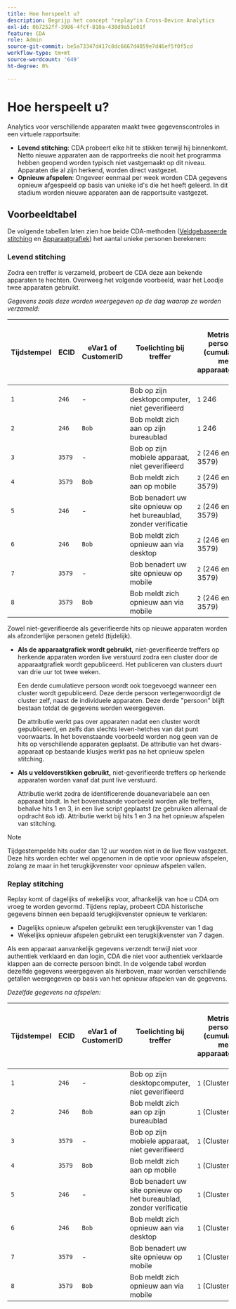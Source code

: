 ```yaml
---
title: Hoe herspeelt u?
description: Begrijp het concept "replay"in Cross-Device Analytics
exl-id: 0b7252ff-3986-4fcf-810a-438d9a51e01f
feature: CDA
role: Admin
source-git-commit: be5a73347d417c8dc6667d4059e7d46ef5f0f5cd
workflow-type: tm+mt
source-wordcount: '649'
ht-degree: 0%

---
```


# Hoe herspeelt u?

Analytics voor verschillende apparaten maakt twee gegevenscontroles in een virtuele rapportsuite:

* **Levend stitching**: CDA probeert elke hit te stikken terwijl hij binnenkomt. Netto nieuwe apparaten aan de rapportreeks die nooit het programma hebben geopend worden typisch niet vastgemaakt op dit niveau. Apparaten die al zijn herkend, worden direct vastgezet.
* **Opnieuw afspelen**: Ongeveer eenmaal per week worden CDA gegevens opnieuw afgespeeld op basis van unieke id&#39;s die het heeft geleerd. In dit stadium worden nieuwe apparaten aan de rapportsuite vastgezet.

## Voorbeeldtabel

De volgende tabellen laten zien hoe beide CDA-methoden ([Veldgebaseerde stitching](field-based-stitching.md) en [Apparaatgrafiek](device-graph.md)) het aantal unieke personen berekenen:

### Levend stitching

Zodra een treffer is verzameld, probeert de CDA deze aan bekende apparaten te hechten. Overweeg het volgende voorbeeld, waar het Loodje twee apparaten gebruikt.

*Gegevens zoals deze worden weergegeven op de dag waarop ze worden verzameld:*

| Tijdstempel | ECID | eVar1 of CustomerID | Toelichting bij treffer | Metrische personen (cumulatief) met apparaatgrafiek | Metrische personen (cumulatief) die op veld gebaseerde stitching gebruiken |
| --- | --- | --- | --- | --- | --- |
| `1` | `246` | - | Bob op zijn desktopcomputer, niet geverifieerd | `1` 246 | `1` 246 |
| `2` | `246` | `Bob` | Bob meldt zich aan op zijn bureaublad | `1` 246 | `2` (246 en Bob) |
| `3` | `3579` | - | Bob op zijn mobiele apparaat, niet geverifieerd | `2` (246 en 3579) | `3` (246, Bob en 3579) |
| `4` | `3579` | `Bob` | Bob meldt zich aan op mobile | `2` (246 en 3579) | `3` (246, Bob en 3579) |
| `5` | `246` | - | Bob benadert uw site opnieuw op het bureaublad, zonder verificatie | `2` (246 en 3579) | `3` (246, Bob en 3579) |
| `6` | `246` | `Bob` | Bob meldt zich opnieuw aan via desktop | `2` (246 en 3579) | `3` (246, Bob en 3579) |
| `7` | `3579` | - | Bob benadert uw site opnieuw op mobile | `2` (246 en 3579) | `3` (246, Bob en 3579) |
| `8` | `3579` | `Bob` | Bob meldt zich opnieuw aan via mobile | `2` (246 en 3579) | `3` (246, Bob en 3579) |

Zowel niet-geverifieerde als geverifieerde hits op nieuwe apparaten worden als afzonderlijke personen geteld (tijdelijk).

* **Als de apparaatgrafiek wordt gebruikt,** niet-geverifieerde treffers op herkende apparaten worden live verstuurd zodra een cluster door de apparaatgrafiek wordt gepubliceerd. Het publiceren van clusters duurt van drie uur tot twee weken.

  Een derde cumulatieve persoon wordt ook toegevoegd wanneer een cluster wordt gepubliceerd. Deze derde persoon vertegenwoordigt de cluster zelf, naast de individuele apparaten. Deze derde &quot;persoon&quot; blijft bestaan totdat de gegevens worden weergegeven.

  De attributie werkt pas over apparaten nadat een cluster wordt gepubliceerd, en zelfs dan slechts leven-hetches van dat punt voorwaarts. In het bovenstaande voorbeeld worden nog geen van de hits op verschillende apparaten geplaatst. De attributie van het dwars-apparaat op bestaande klusjes werkt pas na het opnieuw spelen stitching.
* **Als u veldoverstikken gebruikt,** niet-geverifieerde treffers op herkende apparaten worden vanaf dat punt live verstuurd.

  Attributie werkt zodra de identificerende douanevariabele aan een apparaat bindt. In het bovenstaande voorbeeld worden alle treffers, behalve hits 1 en 3, in een live script geplaatst (ze gebruiken allemaal de opdracht `Bob` id). Attributie werkt bij hits 1 en 3 na het opnieuw afspelen van stitching.

>[!NOTE]
>
>Tijdgestempelde hits ouder dan 12 uur worden niet in de live flow vastgezet. Deze hits worden echter wel opgenomen in de optie voor opnieuw afspelen, zolang ze maar in het terugkijkvenster voor opnieuw afspelen vallen.

### Replay stitching

Replay komt of dagelijks of wekelijks voor, afhankelijk van hoe u CDA om vroeg te worden gevormd. Tijdens replay, probeert CDA historische gegevens binnen een bepaald terugkijkvenster opnieuw te verklaren:

* Dagelijks opnieuw afspelen gebruikt een terugkijkvenster van 1 dag
* Wekelijks opnieuw afspelen gebruikt een terugkijkvenster van 7 dagen.

Als een apparaat aanvankelijk gegevens verzendt terwijl niet voor authentiek verklaard en dan login, CDA die niet voor authentiek verklaarde klappen aan de correcte persoon bindt. In de volgende tabel worden dezelfde gegevens weergegeven als hierboven, maar worden verschillende getallen weergegeven op basis van het opnieuw afspelen van de gegevens.

*Dezelfde gegevens na afspelen:*

| Tijdstempel | ECID | eVar1 of CustomerID | Toelichting bij treffer | Metrische personen (cumulatief) met apparaatgrafiek | Metrische personen (cumulatief) die op veld gebaseerde stitching gebruiken |
| --- | --- | --- | --- | --- | --- |
| `1` | `246` | - | Bob op zijn desktopcomputer, niet geverifieerd | `1` (Cluster1) | `1` (Bob) |
| `2` | `246` | `Bob` | Bob meldt zich aan op zijn bureaublad | `1` (Cluster1) | `1` (Bob) |
| `3` | `3579` | - | Bob op zijn mobiele apparaat, niet geverifieerd | `1` (Cluster1) | `1` (Bob) |
| `4` | `3579` | `Bob` | Bob meldt zich aan op mobile | `1` (Cluster1) | `1` (Bob) |
| `5` | `246` | - | Bob benadert uw site opnieuw op het bureaublad, zonder verificatie | `1` (Cluster1) | `1` (Bob) |
| `6` | `246` | `Bob` | Bob meldt zich opnieuw aan via desktop | `1` (Cluster1) | `1` (Bob) |
| `7` | `3579` | - | Bob benadert uw site opnieuw op mobile | `1` (Cluster1) | `1` (Bob) |
| `8` | `3579` | `Bob` | Bob meldt zich opnieuw aan via mobile | `1` (Cluster1) | `1` (Bob) |
